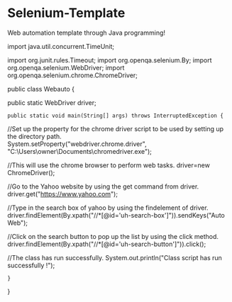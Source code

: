 # Selenium-Template
Web automation template through Java programming!






import java.util.concurrent.TimeUnit;

import org.junit.rules.Timeout;
import org.openqa.selenium.By;
import org.openqa.selenium.WebDriver;
import org.openqa.selenium.chrome.ChromeDriver;

public class Webauto {

public static WebDriver driver;
	
	
	public static void main(String[] args) throws InterruptedException {

//Set up the property for the chrome driver script to be used by setting up the directory path.		
System.setProperty("webdriver.chrome.driver", "C:\\Users\\owner\\Documents\\chromedriver.exe");

//This will use the chrome browser to perform web tasks.
driver=new ChromeDriver();		

//Go to the Yahoo website by using the get command from driver.
driver.get("https://www.yahoo.com");

//Type in the search box of yahoo by using the findelement of driver. 
driver.findElement(By.xpath("//*[@id='uh-search-box']")).sendKeys("Auto Web");

//Click on the search button to pop up the list by using the click method.
driver.findElement(By.xpath("//*[@id='uh-search-button']")).click();

//The class has run successfully.
System.out.println("Class script has run successfully !");


	}

}
